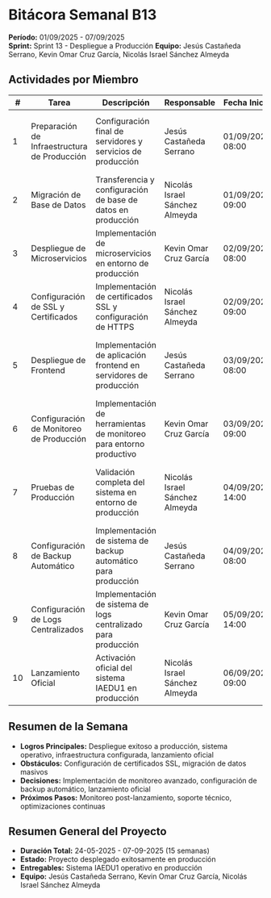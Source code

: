 # Bitácora Semanal B13
**Período:** 01/09/2025 - 07/09/2025  
**Sprint:** Sprint 13 - Despliegue a Producción
**Equipo:** Jesús Castañeda Serrano, Kevin Omar Cruz García, Nicolás Israel Sánchez Almeyda

## Actividades por Miembro

| # | Tarea | Descripción | Responsable | Fecha Inicio | Fecha Fin | Evidencias | Observaciones |
|---|-------|-------------|-------------|--------------|-----------|------------|---------------|
| 1 | Preparación de Infraestructura de Producción | Configuración final de servidores y servicios de producción | Jesús Castañeda Serrano | 01/09/2025 08:00 | 07/09/2025 17:00 | infraestructura configurada, servidores preparados, servicios activos | Infraestructura lista para producción |
| 2 | Migración de Base de Datos | Transferencia y configuración de base de datos en producción | Nicolás Israel Sánchez Almeyda | 01/09/2025 09:00 | 07/09/2025 16:00 | base de datos migrada, datos validados, backups configurados | Base de datos operativa en producción |
| 3 | Despliegue de Microservicios | Implementación de microservicios en entorno de producción | Kevin Omar Cruz García | 02/09/2025 08:00 | 06/09/2025 15:00 | microservicios desplegados, comunicación validada, logs verificados | Microservicios operativos en producción |
| 4 | Configuración de SSL y Certificados | Implementación de certificados SSL y configuración de HTTPS | Nicolás Israel Sánchez Almeyda | 02/09/2025 09:00 | 05/09/2025 14:00 | SSL configurado, certificados instalados, HTTPS activo | Conexiones seguras implementadas |
| 5 | Despliegue de Frontend | Implementación de aplicación frontend en servidores de producción | Jesús Castañeda Serrano | 03/09/2025 08:00 | 07/09/2025 17:00 | frontend desplegado, CDN configurado, optimizaciones aplicadas | Frontend operativo en producción |
| 6 | Configuración de Monitoreo de Producción | Implementación de herramientas de monitoreo para entorno productivo | Kevin Omar Cruz García | 03/09/2025 09:00 | 06/09/2025 18:00 | monitoreo activo, alertas configuradas, dashboards operativos | Monitoreo de producción activo |
| 7 | Pruebas de Producción | Validación completa del sistema en entorno de producción | Nicolás Israel Sánchez Almeyda | 04/09/2025 14:00 | 07/09/2025 16:00 | pruebas completadas, funcionalidades validadas, rendimiento verificado | Sistema validado en producción |
| 8 | Configuración de Backup Automático | Implementación de sistema de backup automático para producción | Jesús Castañeda Serrano | 04/09/2025 08:00 | 06/09/2025 18:00 | backup automático configurado, pruebas de recuperación, documentación | Sistema de backup operativo |
| 9 | Configuración de Logs Centralizados | Implementación de sistema de logs centralizado para producción | Kevin Omar Cruz García | 05/09/2025 14:00 | 07/09/2025 19:00 | logs centralizados, análisis de logs, alertas configuradas | Sistema de logs operativo |
| 10 | Lanzamiento Oficial | Activación oficial del sistema IAEDU1 en producción | Nicolás Israel Sánchez Almeyda | 06/09/2025 09:00 | 07/09/2025 17:00 | sistema activo, usuarios accediendo, monitoreo continuo | Sistema IAEDU1 oficialmente en producción |

## Resumen de la Semana
- **Logros Principales:** Despliegue exitoso a producción, sistema operativo, infraestructura configurada, lanzamiento oficial
- **Obstáculos:** Configuración de certificados SSL, migración de datos masivos
- **Decisiones:** Implementación de monitoreo avanzado, configuración de backup automático, lanzamiento oficial
- **Próximos Pasos:** Monitoreo post-lanzamiento, soporte técnico, optimizaciones continuas

## Resumen General del Proyecto
- **Duración Total:** 24-05-2025 - 07-09-2025 (15 semanas)
- **Estado:** Proyecto desplegado exitosamente en producción
- **Entregables:** Sistema IAEDU1 operativo en producción
- **Equipo:** Jesús Castañeda Serrano, Kevin Omar Cruz García, Nicolás Israel Sánchez Almeyda


